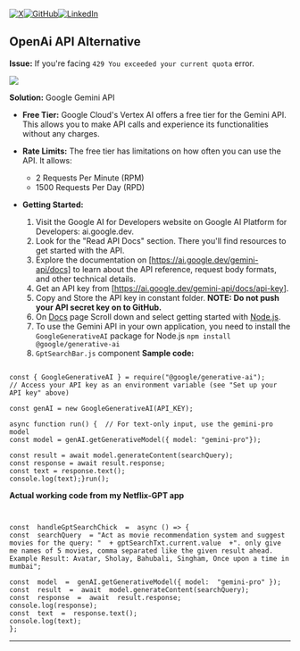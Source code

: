 ﻿<span style="display: flex; justify-content: space-between; width: fit-content;">  [![X](https://img.shields.io/badge/X-000000?style=for-the-badge&logo=x&logoColor=white)](https://twitter.com/sanjit_io)  [![GitHub](https://img.shields.io/badge/github-%23121011.svg?style=for-the-badge&logo=github&logoColor=white)](https://www.Github.com/sanjitsg) [![LinkedIn](https://img.shields.io/badge/linkedin-%230077B5.svg?style=for-the-badge&logo=linkedin&logoColor=white)](https://www.linkedin.com/in/sanjitgawade/) </span>

**OpenAi API Alternative** 
---

**Issue:** If you're facing `429 You exceeded your current quota` error.


![](https://cdn.discordapp.com/attachments/1234105912336060426/1234105912617340928/error.png?ex=66337ab2&is=66322932&hm=1f92b630131a93adce175ffd89605d01877adf6bce7e1bba8c82c964cf65265f&=)

**Solution:**
Google Gemini API
-   **Free Tier:** Google Cloud's Vertex AI offers a free tier for the Gemini API. This allows you to make API calls and experience its functionalities without any charges.
    
-   **Rate Limits:** The free tier has limitations on how often you can use the API. It allows:
    
    -   2 Requests Per Minute (RPM)
    -   1500 Requests Per Day (RPD)
-   **Getting Started:**
    
    1.  Visit the Google AI for Developers website on Google AI Platform for Developers: ai.google.dev.
    2.  Look for the "Read API Docs" section. There you'll find resources to get started with the API.
    3.  Explore the documentation on [https://ai.google.dev/gemini-api/docs] to learn about the API reference, request body formats, and other technical details.
    4. Get an API key from [https://ai.google.dev/gemini-api/docs/api-key].
    5. Copy and Store the API key in constant folder. **NOTE: Do not push your API secret key on to GitHub.**
    6. On [Docs](https://ai.google.dev/gemini-api/docs) page Scroll down and select getting started with [Node.js](https://ai.google.dev/tutorials/get_started_node).
    7. To use the Gemini API in your own application, you need to install the `GoogleGenerativeAI` package for Node.js `npm install @google/generative-ai`
    8. `GptSearchBar.js` component 
**Sample code:**
```

const { GoogleGenerativeAI } = require("@google/generative-ai");
// Access your API key as an environment variable (see "Set up your API key" above)

const genAI = new GoogleGenerativeAI(API_KEY);

async function run() {  // For text-only input, use the gemini-pro model
const model = genAI.getGenerativeModel({ model: "gemini-pro"});

const result = await model.generateContent(searchQuery);
const response = await result.response;
const text = response.text();
console.log(text);}run();
```
**Actual working code from my Netflix-GPT app**
```


const  handleGptSearchChick  =  async () => {
const  searchQuery  = "Act as movie recommendation system and suggest movies for the query: "  + gptSearchTxt.current.value  +". only give me names of 5 movies, comma separated like the given result ahead. Example Result: Avatar, Sholay, Bahubali, Singham, Once upon a time in mumbai";

const  model  =  genAI.getGenerativeModel({ model:  "gemini-pro" });
const  result  =  await  model.generateContent(searchQuery);
const  response  =  await  result.response;
console.log(response);
const  text  =  response.text();
console.log(text);
};
```
---



